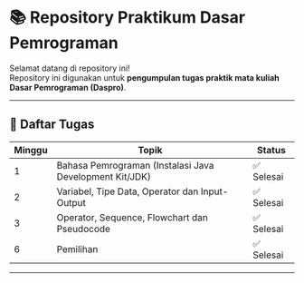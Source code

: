 # 📚 Repository Praktikum Dasar Pemrograman

Selamat datang di repository ini!  
Repository ini digunakan untuk **pengumpulan tugas praktik mata kuliah Dasar Pemrograman (Daspro)**.

---

## 📝 Daftar Tugas
| Minggu    | Topik                                                                | Status     |
|-----------|----------------------------------------------------------------------|------------|
| 1         | Bahasa Pemrograman (Instalasi Java Development Kit/JDK)              | ✅ Selesai |
| 2         | Variabel, Tipe Data, Operator dan Input-Output                       | ✅ Selesai |
| 3         | Operator, Sequence, Flowchart dan Pseudocode                         | ✅ Selesai |
| 6         | Pemilihan                                                            | ✅ Selesai |

---
